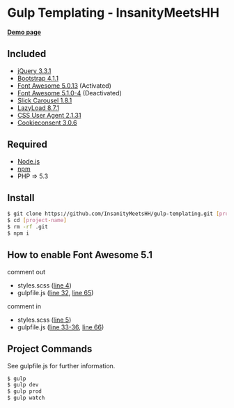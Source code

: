 # Gulp Templating - InsanityMeetsHH

[**Demo page**](http://gulp.insanitymeetshh.net)

## Included
* [jQuery 3.3.1](http://jquery.com)
* [Bootstrap 4.1.1](https://getbootstrap.com)
* [Font Awesome 5.0.13](https://fontawesome.com) (Activated)
* [Font Awesome 5.1.0-4](https://fontawesome.com) (Deactivated)
* [Slick Carousel 1.8.1](http://kenwheeler.github.io/slick/)
* [LazyLoad 8.7.1](https://www.andreaverlicchi.eu/lazyload/)
* [CSS User Agent 2.1.31](https://www.npmjs.com/package/cssuseragent)
* [Cookieconsent 3.0.6](https://github.com/insites/cookieconsent)

## Required
* [Node.js](http://nodejs.org/en/download/)
* [npm](http://www.npmjs.com/get-npm)
* PHP => 5.3

## Install
```bash
$ git clone https://github.com/InsanityMeetsHH/gulp-templating.git [project-name]
$ cd [project-name]
$ rm -rf .git
$ npm i
```

## How to enable Font Awesome 5.1
comment out
* styles.scss ([line 4](https://github.com/InsanityMeetsHH/gulp-templating/blob/master/src/scss/styles.scss#L4))
* gulpfile.js ([line 32](https://github.com/InsanityMeetsHH/gulp-templating/blob/master/gulpfile.js#L32), [line 65](https://github.com/InsanityMeetsHH/gulp-templating/blob/master/gulpfile.js#L65))

comment in
* styles.scss ([line 5](https://github.com/InsanityMeetsHH/gulp-templating/blob/master/src/scss/styles.scss#L5))
* gulpfile.js ([line 33-36](https://github.com/InsanityMeetsHH/gulp-templating/blob/master/gulpfile.js#L33-L36), [line 66](https://github.com/InsanityMeetsHH/gulp-templating/blob/master/gulpfile.js#L66))

## Project Commands
See gulpfile.js for further information.
```bash
$ gulp
$ gulp dev
$ gulp prod
$ gulp watch
```